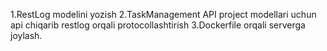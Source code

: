 1.RestLog modelini yozish
2.TaskManagement API project modellari uchun api chiqarib restlog orqali protocollashtirish
3.Dockerfile orqali serverga joylash. 
